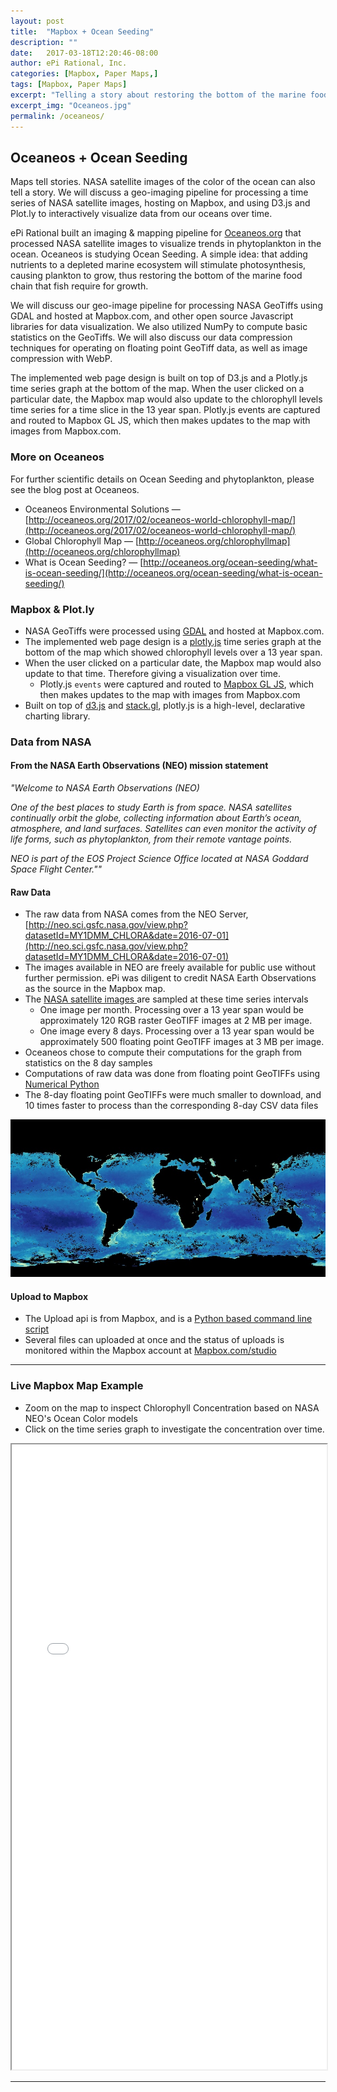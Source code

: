 ```yaml
---
layout: post
title:  "Mapbox + Ocean Seeding"
description: ""
date:   2017-03-18T12:20:46-08:00
author: ePi Rational, Inc.
categories: [Mapbox, Paper Maps,]
tags: [Mapbox, Paper Maps]
excerpt: "Telling a story about restoring the bottom of the marine food chain."
excerpt_img: "Oceaneos.jpg"
permalink: /oceaneos/
---
```


## Oceaneos + Ocean Seeding

Maps tell stories. NASA satellite images of the color of the ocean can also tell a story. We will discuss a geo-imaging pipeline for processing a time series of NASA satellite images, hosting on Mapbox, and using D3.js and Plot.ly to interactively visualize data from our oceans over time.

ePi Rational built an imaging & mapping pipeline for [Oceaneos.org](http://Oceaneos.org)  that processed NASA satellite images to visualize trends in phytoplankton in the ocean. Oceaneos is studying Ocean Seeding. A simple idea: that adding nutrients to a depleted marine ecosystem will stimulate photosynthesis, causing plankton to grow, thus restoring the bottom of the marine food chain that fish require for growth.

We will discuss our geo-image pipeline for processing NASA GeoTiffs using GDAL and hosted at Mapbox.com, and other open source Javascript libraries for data visualization. We also utilized NumPy to compute basic statistics on the GeoTiffs. We will also discuss our data compression techniques for operating on floating point GeoTiff data, as well as image compression with WebP.

The implemented web page design is built on top of D3.js and a Plotly.js time series graph at the bottom of the map. When the user clicked on a particular date, the Mapbox map would also update to the chlorophyll levels time series for a time slice in the 13 year span. Plotly.js events are captured and routed to Mapbox GL JS, which then makes updates to the map with images from Mapbox.com.


### More on Oceaneos
For further scientific details on Ocean Seeding and phytoplankton, please see the blog post at Oceaneos.

* Oceaneos Environmental Solutions — [http://oceaneos.org/2017/02/oceaneos-world-chlorophyll-map/](http://oceaneos.org/2017/02/oceaneos-world-chlorophyll-map/)
* Global Chlorophyll Map — [http://oceaneos.org/chlorophyllmap](http://oceaneos.org/chlorophyllmap)
* What is Ocean Seeding? — [http://oceaneos.org/ocean-seeding/what-is-ocean-seeding/](http://oceaneos.org/ocean-seeding/what-is-ocean-seeding/)

### Mapbox & Plot.ly
* NASA GeoTiffs were processed using [GDAL](http://gdal.org) and hosted at Mapbox.com.
* The implemented web page design is a [plotly.js](https://plot.ly/javascript/) time series graph at the bottom of the map which showed chlorophyll levels over a 13 year span.
* When the user clicked on a particular date, the Mapbox map would also update to that time.  Therefore giving a visualization over time.
  * Plotly.js `events` were captured and routed to [Mapbox GL JS](https://www.mapbox.com/mapbox-gl-js/api/), which then makes updates to the map with images from Mapbox.com
* Built on top of [d3.js](https://d3js.org/) and [stack.gl](http://stack.gl/), plotly.js is a high-level, declarative charting library.



### Data from NASA

#### From the NASA Earth Observations (NEO) mission statement

*"Welcome to NASA Earth Observations (NEO)*

*One of the best places to study Earth is from space. NASA satellites continually orbit the globe, collecting information about Earth’s ocean, atmosphere, and land surfaces. Satellites can even monitor the activity of life forms, such as phytoplankton, from their remote vantage points.*

*NEO is part of the EOS Project Science Office located at NASA Goddard Space Flight Center.""*

#### Raw Data

* The raw data from NASA comes from the NEO Server, [http://neo.sci.gsfc.nasa.gov/view.php?datasetId=MY1DMM_CHLORA&date=2016-07-01](http://neo.sci.gsfc.nasa.gov/view.php?datasetId=MY1DMM_CHLORA&date=2016-07-01)
* The images available in NEO are freely available for public use without further permission. ePi was diligent to credit NASA Earth Observations as the source in the Mapbox map.
* The [NASA satellite images ](http://neo.sci.gsfc.nasa.gov/blog/2013/12/23/csv-and-floating-point-geotiffs) are sampled at these time series intervals
  *  One image per month.  Processing over a 13 year span would be approximately 120 RGB raster GeoTIFF images at 2 MB per image.
  *  One image every 8 days.  Processing over a 13 year span would be approximately 500 floating point GeoTIFF images at 3 MB per image.
* Oceaneos chose to compute their computations for the graph from statistics on the 8 day samples
* Computations of raw data was done from floating point GeoTIFFs using [Numerical Python](http://www.numpy.org/)
* The 8-day floating point GeoTIFFs were much smaller to download, and 10 times faster to process than the corresponding 8-day CSV data files

![chlorophyll-color.jpg](/assets/img/chlorophyll-color.jpg)


#### Upload to Mapbox

* The Upload api is from Mapbox, and is a [Python based command line script](https://github.com/mapbox/mapbox-cli-py)
* Several files can uploaded at once and the status of uploads is monitored within the Mapbox account at [Mapbox.com/studio](http://Mapbox.com/studio)



-----

### Live Mapbox Map Example

* Zoom on the map to inspect Chlorophyll Concentration based on NASA NEO's Ocean Color models
* Click on the time series graph to investigate the concentration over time.

<iframe width = "100%" height = "1000" src="/mapbox-show-hide-layers.html">
  <p>Your browser does not support iframes.</p>
</iframe>

-----
[1]:      http://oceaneos.org/2017/02/oceaneos-world-chlorophyll-map/

[tsg]:  http://www.timestampgenerator.com

